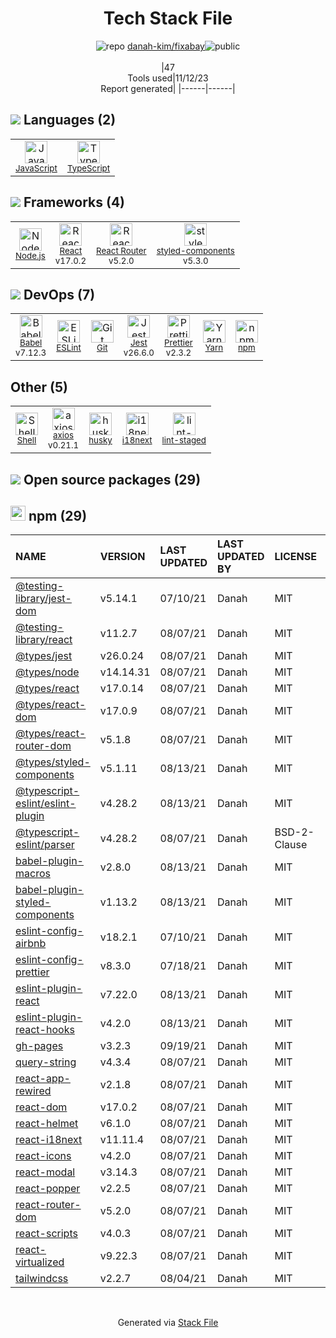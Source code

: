 <!--
--- Readme.md Snippet without images Start ---
## Tech Stack
danah-kim/fixabay is built on the following main stack:
- [Jest](http://facebook.github.io/jest/) – Javascript Testing Framework
- [Node.js](http://nodejs.org/) – Frameworks (Full Stack)
- [React](https://reactjs.org/) – Javascript UI Libraries
- [JavaScript](https://developer.mozilla.org/en-US/docs/Web/JavaScript) – Languages
- [TypeScript](http://www.typescriptlang.org) – Languages
- [Babel](http://babeljs.io/) – JavaScript Compilers
- [ESLint](http://eslint.org/) – Code Review
- [React Router](https://github.com/rackt/react-router) – JavaScript Framework Components
- [Shell](https://en.wikipedia.org/wiki/Shell_script) – Shells
- [i18next](https://www.i18next.com/) – Translation Service
- [axios](https://github.com/mzabriskie/axios) – Javascript Utilities & Libraries
- [Yarn](https://yarnpkg.com/) – Front End Package Manager
- [styled-components](https://styled-components.com) – JavaScript Framework Components
- [Prettier](https://prettier.io/) – Code Review

Full tech stack [here](/techstack.md)
--- Readme.md Snippet without images End ---

--- Readme.md Snippet with images Start ---
## Tech Stack
danah-kim/fixabay is built on the following main stack:
- <img width='25' height='25' src='https://img.stackshare.io/service/830/jest.png' alt='Jest'/> [Jest](http://facebook.github.io/jest/) – Javascript Testing Framework
- <img width='25' height='25' src='https://img.stackshare.io/service/1011/n1JRsFeB_400x400.png' alt='Node.js'/> [Node.js](http://nodejs.org/) – Frameworks (Full Stack)
- <img width='25' height='25' src='https://img.stackshare.io/service/1020/OYIaJ1KK.png' alt='React'/> [React](https://reactjs.org/) – Javascript UI Libraries
- <img width='25' height='25' src='https://img.stackshare.io/service/1209/javascript.jpeg' alt='JavaScript'/> [JavaScript](https://developer.mozilla.org/en-US/docs/Web/JavaScript) – Languages
- <img width='25' height='25' src='https://img.stackshare.io/service/1612/bynNY5dJ.jpg' alt='TypeScript'/> [TypeScript](http://www.typescriptlang.org) – Languages
- <img width='25' height='25' src='https://img.stackshare.io/service/2739/-1wfGjNw.png' alt='Babel'/> [Babel](http://babeljs.io/) – JavaScript Compilers
- <img width='25' height='25' src='https://img.stackshare.io/service/3337/Q4L7Jncy.jpg' alt='ESLint'/> [ESLint](http://eslint.org/) – Code Review
- <img width='25' height='25' src='https://img.stackshare.io/service/3350/8261421.png' alt='React Router'/> [React Router](https://github.com/rackt/react-router) – JavaScript Framework Components
- <img width='25' height='25' src='https://img.stackshare.io/service/4631/default_c2062d40130562bdc836c13dbca02d318205a962.png' alt='Shell'/> [Shell](https://en.wikipedia.org/wiki/Shell_script) – Shells
- <img width='25' height='25' src='https://img.stackshare.io/service/4747/default_82286a88bf01c80539ebd1d6dbea1b25df8af16d.png' alt='i18next'/> [i18next](https://www.i18next.com/) – Translation Service
- <img width='25' height='25' src='https://img.stackshare.io/no-img-open-source.png' alt='axios'/> [axios](https://github.com/mzabriskie/axios) – Javascript Utilities & Libraries
- <img width='25' height='25' src='https://img.stackshare.io/service/5848/44mC-kJ3.jpg' alt='Yarn'/> [Yarn](https://yarnpkg.com/) – Front End Package Manager
- <img width='25' height='25' src='https://img.stackshare.io/service/6749/styled-components.png' alt='styled-components'/> [styled-components](https://styled-components.com) – JavaScript Framework Components
- <img width='25' height='25' src='https://img.stackshare.io/service/7035/default_66f265943abed56bcdbfca1c866a4261b1fbb063.jpg' alt='Prettier'/> [Prettier](https://prettier.io/) – Code Review

Full tech stack [here](/techstack.md)
--- Readme.md Snippet with images End ---
-->
<div align="center">

# Tech Stack File
![](https://img.stackshare.io/repo.svg "repo") [danah-kim/fixabay](https://github.com/danah-kim/fixabay)![](https://img.stackshare.io/public_badge.svg "public")
<br/><br/>
|47<br/>Tools used|11/12/23 <br/>Report generated|
|------|------|
</div>

## <img src='https://img.stackshare.io/languages.svg'/> Languages (2)
<table><tr>
  <td align='center'>
  <img width='36' height='36' src='https://img.stackshare.io/service/1209/javascript.jpeg' alt='JavaScript'>
  <br>
  <sub><a href="https://developer.mozilla.org/en-US/docs/Web/JavaScript">JavaScript</a></sub>
  <br>
  <sub></sub>
</td>

<td align='center'>
  <img width='36' height='36' src='https://img.stackshare.io/service/1612/bynNY5dJ.jpg' alt='TypeScript'>
  <br>
  <sub><a href="http://www.typescriptlang.org">TypeScript</a></sub>
  <br>
  <sub></sub>
</td>

</tr>
</table>

## <img src='https://img.stackshare.io/frameworks.svg'/> Frameworks (4)
<table><tr>
  <td align='center'>
  <img width='36' height='36' src='https://img.stackshare.io/service/1011/n1JRsFeB_400x400.png' alt='Node.js'>
  <br>
  <sub><a href="http://nodejs.org/">Node.js</a></sub>
  <br>
  <sub></sub>
</td>

<td align='center'>
  <img width='36' height='36' src='https://img.stackshare.io/service/1020/OYIaJ1KK.png' alt='React'>
  <br>
  <sub><a href="https://reactjs.org/">React</a></sub>
  <br>
  <sub>v17.0.2</sub>
</td>

<td align='center'>
  <img width='36' height='36' src='https://img.stackshare.io/service/3350/8261421.png' alt='React Router'>
  <br>
  <sub><a href="https://github.com/rackt/react-router">React Router</a></sub>
  <br>
  <sub>v5.2.0</sub>
</td>

<td align='center'>
  <img width='36' height='36' src='https://img.stackshare.io/service/6749/styled-components.png' alt='styled-components'>
  <br>
  <sub><a href="https://styled-components.com">styled-components</a></sub>
  <br>
  <sub>v5.3.0</sub>
</td>

</tr>
</table>

## <img src='https://img.stackshare.io/devops.svg'/> DevOps (7)
<table><tr>
  <td align='center'>
  <img width='36' height='36' src='https://img.stackshare.io/service/2739/-1wfGjNw.png' alt='Babel'>
  <br>
  <sub><a href="http://babeljs.io/">Babel</a></sub>
  <br>
  <sub>v7.12.3</sub>
</td>

<td align='center'>
  <img width='36' height='36' src='https://img.stackshare.io/service/3337/Q4L7Jncy.jpg' alt='ESLint'>
  <br>
  <sub><a href="http://eslint.org/">ESLint</a></sub>
  <br>
  <sub></sub>
</td>

<td align='center'>
  <img width='36' height='36' src='https://img.stackshare.io/service/1046/git.png' alt='Git'>
  <br>
  <sub><a href="http://git-scm.com/">Git</a></sub>
  <br>
  <sub></sub>
</td>

<td align='center'>
  <img width='36' height='36' src='https://img.stackshare.io/service/830/jest.png' alt='Jest'>
  <br>
  <sub><a href="http://facebook.github.io/jest/">Jest</a></sub>
  <br>
  <sub>v26.6.0</sub>
</td>

<td align='center'>
  <img width='36' height='36' src='https://img.stackshare.io/service/7035/default_66f265943abed56bcdbfca1c866a4261b1fbb063.jpg' alt='Prettier'>
  <br>
  <sub><a href="https://prettier.io/">Prettier</a></sub>
  <br>
  <sub>v2.3.2</sub>
</td>

<td align='center'>
  <img width='36' height='36' src='https://img.stackshare.io/service/5848/44mC-kJ3.jpg' alt='Yarn'>
  <br>
  <sub><a href="https://yarnpkg.com/">Yarn</a></sub>
  <br>
  <sub></sub>
</td>

<td align='center'>
  <img width='36' height='36' src='https://img.stackshare.io/service/1120/lejvzrnlpb308aftn31u.png' alt='npm'>
  <br>
  <sub><a href="https://www.npmjs.com/">npm</a></sub>
  <br>
  <sub></sub>
</td>

</tr>
</table>

## Other (5)
<table><tr>
  <td align='center'>
  <img width='36' height='36' src='https://img.stackshare.io/service/4631/default_c2062d40130562bdc836c13dbca02d318205a962.png' alt='Shell'>
  <br>
  <sub><a href="https://en.wikipedia.org/wiki/Shell_script">Shell</a></sub>
  <br>
  <sub></sub>
</td>

<td align='center'>
  <img width='36' height='36' src='https://img.stackshare.io/no-img-open-source.png' alt='axios'>
  <br>
  <sub><a href="https://github.com/mzabriskie/axios">axios</a></sub>
  <br>
  <sub>v0.21.1</sub>
</td>

<td align='center'>
  <img width='36' height='36' src='https://img.stackshare.io/service/9527/5502029.jpeg' alt='husky'>
  <br>
  <sub><a href="https://github.com/typicode/husky">husky</a></sub>
  <br>
  <sub></sub>
</td>

<td align='center'>
  <img width='36' height='36' src='https://img.stackshare.io/service/4747/default_82286a88bf01c80539ebd1d6dbea1b25df8af16d.png' alt='i18next'>
  <br>
  <sub><a href="https://www.i18next.com/">i18next</a></sub>
  <br>
  <sub></sub>
</td>

<td align='center'>
  <img width='36' height='36' src='https://img.stackshare.io/service/10577/11071.jpeg' alt='lint-staged'>
  <br>
  <sub><a href="https://github.com/okonet/lint-staged">lint-staged</a></sub>
  <br>
  <sub></sub>
</td>

</tr>
</table>


## <img src='https://img.stackshare.io/group.svg' /> Open source packages (29)</h2>

## <img width='24' height='24' src='https://img.stackshare.io/service/1120/lejvzrnlpb308aftn31u.png'/> npm (29)

|NAME|VERSION|LAST UPDATED|LAST UPDATED BY|LICENSE|VULNERABILITIES|
|:------|:------|:------|:------|:------|:------|
|[@testing-library/jest-dom](https://www.npmjs.com/@testing-library/jest-dom)|v5.14.1|07/10/21|Danah |MIT|N/A|
|[@testing-library/react](https://www.npmjs.com/@testing-library/react)|v11.2.7|08/07/21|Danah |MIT|N/A|
|[@types/jest](https://www.npmjs.com/@types/jest)|v26.0.24|08/07/21|Danah |MIT|N/A|
|[@types/node](https://www.npmjs.com/@types/node)|v14.14.31|08/07/21|Danah |MIT|N/A|
|[@types/react](https://www.npmjs.com/@types/react)|v17.0.14|08/07/21|Danah |MIT|N/A|
|[@types/react-dom](https://www.npmjs.com/@types/react-dom)|v17.0.9|08/07/21|Danah |MIT|N/A|
|[@types/react-router-dom](https://www.npmjs.com/@types/react-router-dom)|v5.1.8|08/07/21|Danah |MIT|N/A|
|[@types/styled-components](https://www.npmjs.com/@types/styled-components)|v5.1.11|08/13/21|Danah |MIT|N/A|
|[@typescript-eslint/eslint-plugin](https://www.npmjs.com/@typescript-eslint/eslint-plugin)|v4.28.2|08/13/21|Danah |MIT|N/A|
|[@typescript-eslint/parser](https://www.npmjs.com/@typescript-eslint/parser)|v4.28.2|08/07/21|Danah |BSD-2-Clause|N/A|
|[babel-plugin-macros](https://www.npmjs.com/babel-plugin-macros)|v2.8.0|08/13/21|Danah |MIT|N/A|
|[babel-plugin-styled-components](https://www.npmjs.com/babel-plugin-styled-components)|v1.13.2|08/13/21|Danah |MIT|N/A|
|[eslint-config-airbnb](https://www.npmjs.com/eslint-config-airbnb)|v18.2.1|07/10/21|Danah |MIT|N/A|
|[eslint-config-prettier](https://www.npmjs.com/eslint-config-prettier)|v8.3.0|07/18/21|Danah |MIT|N/A|
|[eslint-plugin-react](https://www.npmjs.com/eslint-plugin-react)|v7.22.0|08/13/21|Danah |MIT|N/A|
|[eslint-plugin-react-hooks](https://www.npmjs.com/eslint-plugin-react-hooks)|v4.2.0|08/13/21|Danah |MIT|N/A|
|[gh-pages](https://www.npmjs.com/gh-pages)|v3.2.3|09/19/21|Danah |MIT|N/A|
|[query-string](https://www.npmjs.com/query-string)|v4.3.4|08/07/21|Danah |MIT|N/A|
|[react-app-rewired](https://www.npmjs.com/react-app-rewired)|v2.1.8|08/07/21|Danah |MIT|N/A|
|[react-dom](https://www.npmjs.com/react-dom)|v17.0.2|08/07/21|Danah |MIT|N/A|
|[react-helmet](https://www.npmjs.com/react-helmet)|v6.1.0|08/07/21|Danah |MIT|N/A|
|[react-i18next](https://www.npmjs.com/react-i18next)|v11.11.4|08/07/21|Danah |MIT|N/A|
|[react-icons](https://www.npmjs.com/react-icons)|v4.2.0|08/07/21|Danah |MIT|N/A|
|[react-modal](https://www.npmjs.com/react-modal)|v3.14.3|08/07/21|Danah |MIT|N/A|
|[react-popper](https://www.npmjs.com/react-popper)|v2.2.5|08/07/21|Danah |MIT|N/A|
|[react-router-dom](https://www.npmjs.com/react-router-dom)|v5.2.0|08/07/21|Danah |MIT|N/A|
|[react-scripts](https://www.npmjs.com/react-scripts)|v4.0.3|08/07/21|Danah |MIT|N/A|
|[react-virtualized](https://www.npmjs.com/react-virtualized)|v9.22.3|08/07/21|Danah |MIT|N/A|
|[tailwindcss](https://www.npmjs.com/tailwindcss)|v2.2.7|08/04/21|Danah |MIT|N/A|

<br/>
<div align='center'>

Generated via [Stack File](https://github.com/apps/stack-file)
